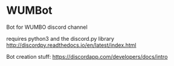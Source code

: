 # WUMBot
Bot for WUMBO discord channel

requires python3 and the discord.py library
http://discordpy.readthedocs.io/en/latest/index.html

Bot creation stuff:
https://discordapp.com/developers/docs/intro
